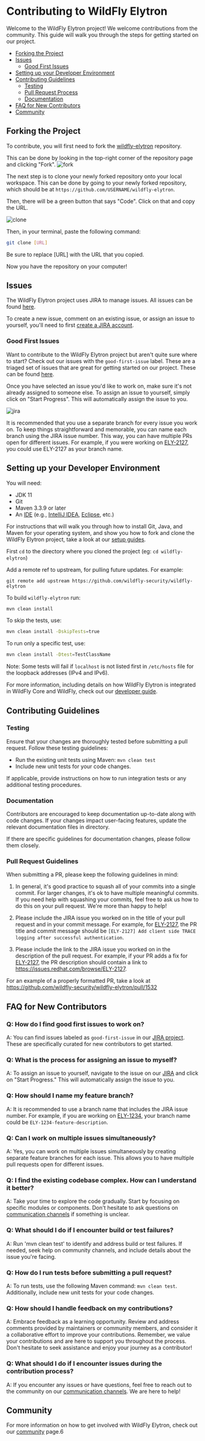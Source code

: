 Contributing to WildFly Elytron
==================================

Welcome to the WildFly Elytron project! We welcome contributions from the community. This guide will walk you through the steps for getting started on our project.

- [Forking the Project](#forking-the-project)
- [Issues](#issues)
  - [Good First Issues](#good-first-issues)
- [Setting up your Developer Environment](#setting-up-your-developer-environment)
- [Contributing Guidelines](#contributing-guidelines)
  - [Testing](#testing)
  - [Pull Request Process](#pull-request-process)
  - [Documentation](#documentation)
- [FAQ for New Contributors](#faq-for-new-contributors)
- [Community](#community)


## Forking the Project 
To contribute, you will first need to fork the [wildfly-elytron](https://github.com/wildfly-security/wildfly-elytron) repository. 

This can be done by looking in the top-right corner of the repository page and clicking "Fork".
![fork](assets/images/fork.jpg)

The next step is to clone your newly forked repository onto your local workspace. This can be done by going to your newly forked repository, which should be at `https://github.com/USERNAME/wildfly-elytron`. 

Then, there will be a green button that says "Code". Click on that and copy the URL.

![clone](assets/images/clone.png)

Then, in your terminal, paste the following command:
```bash
git clone [URL]
```
Be sure to replace [URL] with the URL that you copied.

Now you have the repository on your computer!

## Issues
The WildFly Elytron project uses JIRA to manage issues. All issues can be found [here](https://issues.redhat.com/projects/ELY/issues). 

To create a new issue, comment on an existing issue, or assign an issue to yourself, you'll need to first [create a JIRA account](https://issues.redhat.com/).


### Good First Issues
Want to contribute to the WildFly Elytron project but aren't quite sure where to start? Check out our issues with the `good-first-issue` label. These are a triaged set of issues that are great for getting started on our project. These can be found [here](https://issues.redhat.com/issues/?filter=12383825). 

Once you have selected an issue you'd like to work on, make sure it's not already assigned to someone else. To assign an issue to yourself, simply click on "Start Progress". This will automatically assign the issue to you.

![jira](assets/images/jira_start_progress.png)

It is recommended that you use a separate branch for every issue you work on. To keep things straightforward and memorable, you can name each branch using the JIRA issue number. This way, you can have multiple PRs open for different issues. For example, if you were working on [ELY-2127](https://issues.redhat.com/browse/ELY-2127), you could use ELY-2127 as your branch name.

## Setting up your Developer Environment
You will need:

* JDK 11
* Git
* Maven 3.3.9 or later
* An [IDE](https://en.wikipedia.org/wiki/Comparison_of_integrated_development_environments#Java)
(e.g., [IntelliJ IDEA](https://www.jetbrains.com/idea/download/), [Eclipse](https://www.eclipse.org/downloads/), etc.)

For instructions that will walk you through how to install Git, Java, and Maven for your operating system, and show you how to fork and clone the WildFly Elytron project, take a look at our [setup guides](https://wildfly-security.github.io/wildfly-elytron/guides/).

First `cd` to the directory where you cloned the project (eg: `cd wildfly-elytron`)

Add a remote ref to upstream, for pulling future updates.
For example:

```
git remote add upstream https://github.com/wildfly-security/wildfly-elytron
```
To build `wildfly-elytron` run:
```bash
mvn clean install
```

To skip the tests, use:

```bash
mvn clean install -DskipTests=true
```

To run only a specific test, use:

```bash
mvn clean install -Dtest=TestClassName
```
Note: Some tests will fail if `localhost` is not listed first in `/etc/hosts` file for the loopback addresses (IPv4 and IPv6).

For more information, including details on how WildFly Elytron is integrated in WildFly Core and WildFly, check out our [developer guide](https://wildfly-security.github.io/wildfly-elytron/getting-started-for-developers/).


## Contributing Guidelines

### Testing

Ensure that your changes are thoroughly tested before submitting a pull request. Follow these testing guidelines:

- Run the existing unit tests using Maven: `mvn clean test`
- Include new unit tests for your code changes.

If applicable, provide instructions on how to run integration tests or any additional testing procedures.

### Documentation
Contributors are encouraged to keep documentation up-to-date along with code changes. If your changes impact user-facing features, update the relevant documentation files in directory.

If there are specific guidelines for documentation changes, please follow them closely.

### Pull Request Guidelines
When submitting a PR, please keep the following guidelines in mind:

1. In general, it's good practice to squash all of your commits into a single commit. For larger changes, it's ok to have multiple meaningful commits. If you need help with squashing your commits, feel free to ask us how to do this on your pull request. We're more than happy to help!

2. Please include the JIRA issue you worked on in the title of your pull request and in your commit message. For example, for [ELY-2127](https://issues.redhat.com/browse/ELY-2127), the PR title and commit message should be `[ELY-2127] Add client side TRACE logging after successful authentication`.

3. Please include the link to the JIRA issue you worked on in the description of the pull request. For example, if your PR adds a fix for [ELY-2127](https://issues.redhat.com/browse/ELY-2127), the PR description should contain a link to https://issues.redhat.com/browse/ELY-2127.

For an example of a properly formatted PR, take a look at https://github.com/wildfly-security/wildfly-elytron/pull/1532

## FAQ for New Contributors

### Q: How do I find good first issues to work on?
A: You can find issues labeled as `good-first-issue` in our [JIRA project](https://issues.redhat.com/browse/WFLY-18776?filter=12364234). These are specifically curated for new contributors to get started.

### Q: What is the process for assigning an issue to myself?
A: To assign an issue to yourself, navigate to the issue on our [JIRA](https://issues.redhat.com/projects/ELY) and click on "Start Progress." This will automatically assign the issue to you.

### Q: How should I name my feature branch?
A: It is recommended to use a branch name that includes the JIRA issue number. For example, if you are working on [ELY-1234](https://issues.redhat.com/browse/ELY-1234), your branch name could be `ELY-1234-feature-description`.

### Q: Can I work on multiple issues simultaneously?
A: Yes, you can work on multiple issues simultaneously by creating separate feature branches for each issue. This allows you to have multiple pull requests open for different issues.

### Q: I find the existing codebase complex. How can I understand it better?
A: Take your time to explore the code gradually. Start by focusing on specific modules or components. Don't hesitate to ask questions on [communication channels](https://wildfly-security.github.io/wildfly-elytron/community/) if something is unclear.

### Q: What should I do if I encounter build or test failures?
A: Run 'mvn clean test' to identify and address build or test failures. If needed, seek help on community channels, and include details about the issue you're facing.

### Q: How do I run tests before submitting a pull request?
A: To run tests, use the following Maven command: `mvn clean test`. Additionally, include new unit tests for your code changes.

### Q: How should I handle feedback on my contributions?
A: Embrace feedback as a learning opportunity. Review and address comments provided by maintainers or community members, and consider it a collaborative effort to improve your contributions.
Remember, we value your contributions and are here to support you throughout the process. Don't hesitate to seek assistance and enjoy your journey as a contributor!

### Q: What should I do if I encounter issues during the contribution process?
A: If you encounter any issues or have questions, feel free to reach out to the community on our [communication channels](https://wildfly-security.github.io/wildfly-elytron/community/). We are here to help!

## Community
For more information on how to get involved with WildFly Elytron, check out our [community](https://wildfly-security.github.io/wildfly-elytron/community/) page.6